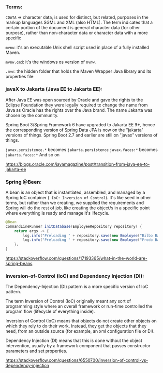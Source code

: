 ### Terms:
`CDATA` => character data, is used for distinct, but related, purposes in the markup languages SGML and XML (also HTML). The term indicates that a certain portion of the document is general character data (for other purpose), rather than non-character data or character data with a more specific

`mvnw`: it's an executable Unix shell script used in place of a fully installed Maven. 

`mvnw.cmd`: it's the windows os version of `mvnw`. 

`.mvn`: the hidden folder that holds the Maven Wrapper Java library and its properties file

### javaX to Jakarta (Java EE to Jakarta EE):
After Java EE was open sourced by Oracle and gave the rights to the Eclipse Foundation they were legally required to change the name from Java as Oracle has the rights over the Java brand. The name Jakarta was chosen by the community.

Spring Boot 3/Spring Framework 6 have upgraded to Jakarta EE 9+, hence the corresponding version of Spring Data JPA is now on the "jakarta" versions of things. Spring Boot 2.7 and earlier are still on "javax" versions of things.


`javax.persistence.*` becomes `jakarta.persistence`
`javax.faces:*` becomes `jakarta.faces:*` And so on

https://blogs.oracle.com/javamagazine/post/transition-from-java-ee-to-jakarta-ee


### Spring @Been:
A bean is an object that is instantiated, assembled, and managed by a Spring IoC container (` IoC: Inversion of Control`). It's like seed in other terms, but rather than we creating, we supplied the requirements and Spring will do the rest of job, like creating the object/s in a specific point where everything is ready and manage it's lifecycle. 
```java
@Bean
CommandLineRunner initDatabase(EmployeeRepository repository) {
    return args -> {
        log.info("Preloading " + repository.save(new Employee("Bilbo Baggins", "burglar")));
        log.info("Preloading " + repository.save(new Employee("Frodo Baggins", "thief")));
    };
}
```

https://stackoverflow.com/questions/17193365/what-in-the-world-are-spring-beans

### Inversion-of-Control (IoC) and Dependency Injection (DI):
The Dependency-Injection (DI) pattern is a more specific version of IoC pattern.

The term Inversion of Control (IoC) originally meant any sort of programming style where an overall framework or run-time controlled the program flow (lifecycle of everything inside).

Inversion of Control (IoC) means that objects do not create other objects on which they rely to do their work. Instead, they get the objects that they need, from an outside source (for example, an xml configuration file or DI).

Dependency Injection (DI) means that this is done without the object intervention, usually by a framework component that passes constructor parameters and set properties.

https://stackoverflow.com/questions/6550700/inversion-of-control-vs-dependency-injection